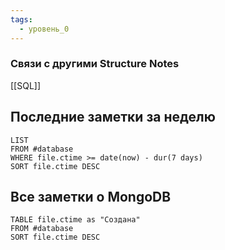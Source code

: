 ```yaml
---
tags:
  - уровень_0
---
```

### Связи с другими Structure Notes

[[SQL]]

## Последние заметки за неделю

```dataview
LIST
FROM #database   
WHERE file.ctime >= date(now) - dur(7 days)
SORT file.ctime DESC
```

## Все заметки о MongoDB

```dataview
TABLE file.ctime as "Создана"
FROM #database  
SORT file.ctime DESC
```
